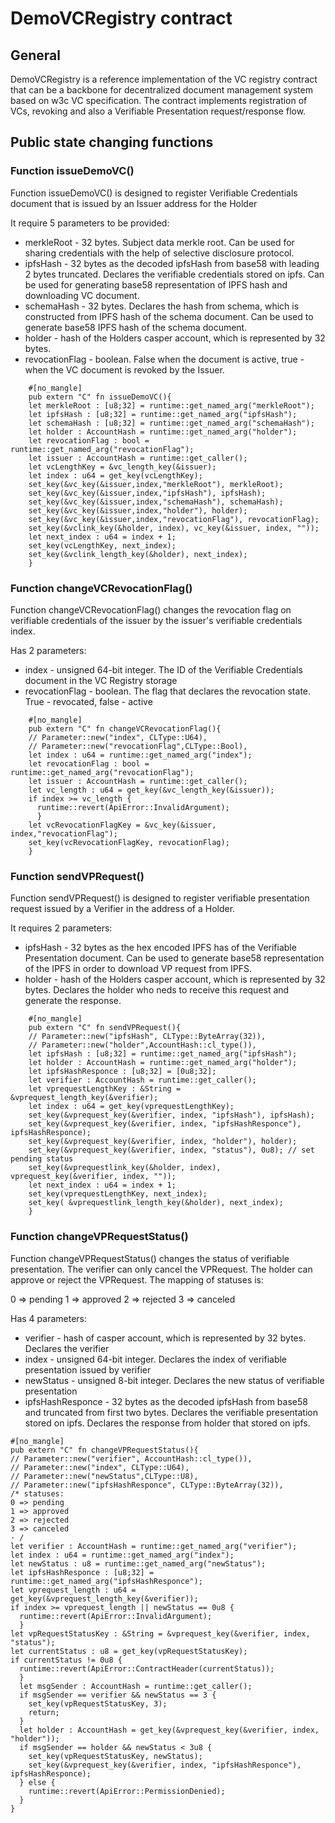 # DemoVCRegistry contract

## General

DemoVCRegistry is a reference implementation of the VC registry contract that can be a backbone for decentralized document management system based on w3c VC specification. The contract implements registration of VCs, revoking and also a Verifiable Presentation request/response flow.

## Public state changing functions

### Function issueDemoVC()

Function issueDemoVC() is designed to register Verifiable Credentials document that is issued by an Issuer address for the Holder

It require 5 parameters to be provided:
- merkleRoot - 32 bytes. Subject data merkle root. Can be used for sharing credentials with the help of selective disclosure protocol.
- ipfsHash - 32 bytes as the decoded ipfsHash from base58 with leading 2 bytes truncated. Declares the verifiable credentials stored on ipfs. Can be used for generating base58 representation of IPFS hash and downloading VC document.
- schemaHash - 32 bytes. Declares the hash from schema, which is constructed from IPFS hash of the schema document. Can be used to generate base58 IPFS hash of the schema document.
- holder - hash of the Holders casper account, which is represented by 32 bytes.
- revocationFlag - boolean. False when the document is active, true - when the VC document is revoked by the Issuer.

```
    #[no_mangle]
    pub extern "C" fn issueDemoVC(){
    let merkleRoot : [u8;32] = runtime::get_named_arg("merkleRoot");
    let ipfsHash : [u8;32] = runtime::get_named_arg("ipfsHash");
    let schemaHash : [u8;32] = runtime::get_named_arg("schemaHash");
    let holder : AccountHash = runtime::get_named_arg("holder");
    let revocationFlag : bool = runtime::get_named_arg("revocationFlag");
    let issuer : AccountHash = runtime::get_caller();
    let vcLengthKey = &vc_length_key(&issuer);
    let index : u64 = get_key(vcLengthKey);
    set_key(&vc_key(&issuer,index,"merkleRoot"), merkleRoot);
    set_key(&vc_key(&issuer,index,"ipfsHash"), ipfsHash);
    set_key(&vc_key(&issuer,index,"schemaHash"), schemaHash);
    set_key(&vc_key(&issuer,index,"holder"), holder);
    set_key(&vc_key(&issuer,index,"revocationFlag"), revocationFlag);
    set_key(&vclink_key(&holder, index), vc_key(&issuer, index, ""));
    let next_index : u64 = index + 1;
    set_key(vcLengthKey, next_index);
    set_key(&vclink_length_key(&holder), next_index);
    }
```

### Function changeVCRevocationFlag()

Function changeVCRevocationFlag() changes the revocation flag on verifiable credentials of the issuer by the issuer's verifiable credentials index.

Has 2 parameters:
- index - unsigned 64-bit integer. The ID of the Verifiable Credentials document in the VC Registry storage
- revocationFlag - boolean. The flag that declares the revocation state. True - revocated, false - active

```
    #[no_mangle]
    pub extern "C" fn changeVCRevocationFlag(){
    // Parameter::new("index", CLType::U64),
    // Parameter::new("revocationFlag",CLType::Bool),
    let index : u64 = runtime::get_named_arg("index");
    let revocationFlag : bool = runtime::get_named_arg("revocationFlag");
    let issuer : AccountHash = runtime::get_caller();
    let vc_length : u64 = get_key(&vc_length_key(&issuer));
    if index >= vc_length {
      runtime::revert(ApiError::InvalidArgument);
      }
    let vcRevocationFlagKey = &vc_key(&issuer, index,"revocationFlag");
    set_key(vcRevocationFlagKey, revocationFlag);
    }
```

### Function sendVPRequest()

Function sendVPRequest() is designed to register verifiable presentation request issued by a Verifier in the address of a Holder.

It requires 2 parameters:
- ipfsHash - 32 bytes as the hex encoded IPFS has of the Verifiable Presentation document. Can be used to generate base58 representation of the IPFS in order to download VP request from IPFS.
- holder - hash of the Holders casper account, which is represented by 32 bytes. Declares the holder who neds to receive this request and generate the response.

```
    #[no_mangle]
    pub extern "C" fn sendVPRequest(){
    // Parameter::new("ipfsHash", CLType::ByteArray(32)),
    // Parameter::new("holder",AccountHash::cl_type()),
    let ipfsHash : [u8;32] = runtime::get_named_arg("ipfsHash");
    let holder : AccountHash = runtime::get_named_arg("holder");
    let ipfsHashResponce : [u8;32] = [0u8;32];
    let verifier : AccountHash = runtime::get_caller();
    let vprequestLengthKey : &String = &vprequest_length_key(&verifier);
    let index : u64 = get_key(vprequestLengthKey);
    set_key(&vprequest_key(&verifier, index, "ipfsHash"), ipfsHash);
    set_key(&vprequest_key(&verifier, index, "ipfsHashResponce"), ipfsHashResponce);
    set_key(&vprequest_key(&verifier, index, "holder"), holder);
    set_key(&vprequest_key(&verifier, index, "status"), 0u8); // set pending status
    set_key(&vprequestlink_key(&holder, index), vprequest_key(&verifier, index, ""));
    let next_index : u64 = index + 1;
    set_key(vprequestLengthKey, next_index);
    set_key( &vprequestlink_length_key(&holder), next_index);
    }
```

### Function changeVPRequestStatus()

Function changeVPRequestStatus() changes the status of verifiable presentation. The verifier can only cancel the VPRequest. The holder can approve or reject the VPRequest. The mapping of statuses is:

0 => pending
1 => approved
2 => rejected
3 => canceled

Has 4 parameters:
- verifier - hash of casper account, which is represented by 32 bytes. Declares the verifier
- index - unsigned 64-bit integer. Declares the index of verifiable presentation issued by verifier
- newStatus - unsigned 8-bit integer. Declares the new status of verifiable presentation
- ipfsHashResponce - 32 bytes as the decoded ipfsHash from base58 and truncated from first two bytes. Declares the verifiable presentation stored on ipfs. Declares the response from holder that stored on ipfs.

```
#[no_mangle]
pub extern "C" fn changeVPRequestStatus(){
// Parameter::new("verifier", AccountHash::cl_type()),
// Parameter::new("index", CLType::U64),
// Parameter::new("newStatus",CLType::U8),
// Parameter::new("ipfsHashResponce", CLType::ByteArray(32)),
/* statuses:
0 => pending
1 => approved
2 => rejected
3 => canceled
- /
let verifier : AccountHash = runtime::get_named_arg("verifier");
let index : u64 = runtime::get_named_arg("index");
let newStatus : u8 = runtime::get_named_arg("newStatus");
let ipfsHashResponce : [u8;32] = runtime::get_named_arg("ipfsHashResponce");
let vprequest_length : u64 = get_key(&vprequest_length_key(&verifier));
if index >= vprequest_length || newStatus == 0u8 {
  runtime::revert(ApiError::InvalidArgument);
  }
let vpRequestStatusKey : &String = &vprequest_key(&verifier, index, "status");
let currentStatus : u8 = get_key(vpRequestStatusKey);
if currentStatus != 0u8 {
  runtime::revert(ApiError::ContractHeader(currentStatus));
  }
  let msgSender : AccountHash = runtime::get_caller();
  if msgSender == verifier && newStatus == 3 {
    set_key(vpRequestStatusKey, 3);
    return;
  }
  let holder : AccountHash = get_key(&vprequest_key(&verifier, index, "holder"));
  if msgSender == holder && newStatus < 3u8 {
    set_key(vpRequestStatusKey, newStatus);
    set_key(&vprequest_key(&verifier, index, "ipfsHashResponce"), ipfsHashResponce);
  } else {
    runtime::revert(ApiError::PermissionDenied);
  }
}
```
